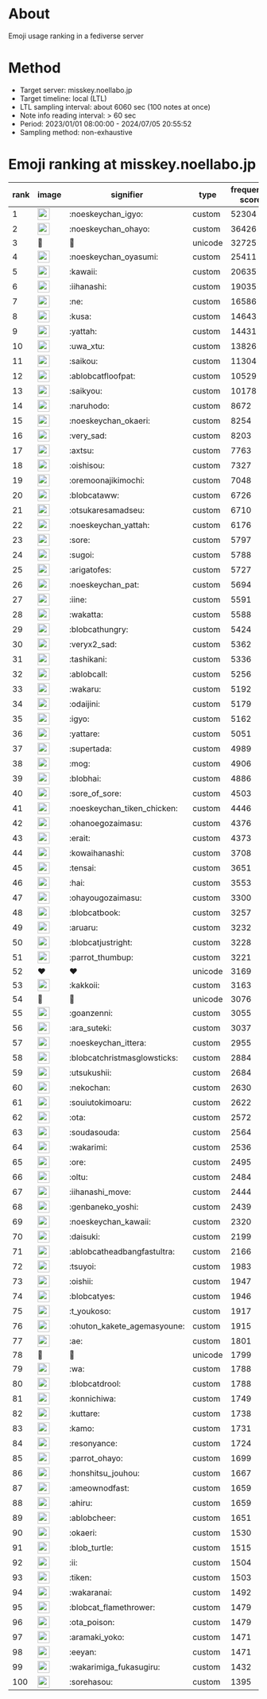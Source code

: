 # About
Emoji usage ranking in a fediverse server

# Method
- Target server: misskey.noellabo.jp
- Target timeline: local (LTL)
- LTL sampling interval: about 6060 sec (100 notes at once)
- Note info reading interval: > 60 sec
- Period: 2023/01/01 08:00:00 - 2024/07/05 20:55:52 
- Sampling method: non-exhaustive

# Emoji ranking at misskey.noellabo.jp

|rank|image|signifier|type|frequency score|
|----|----|----|----|----|
|1|<img height="24" src="https://misskey.noellabo.jp/emoji/noeskeychan_igyo.webp">|:noeskeychan_igyo:|custom|52304|
|2|<img height="24" src="https://misskey.noellabo.jp/emoji/noeskeychan_ohayo.webp">|:noeskeychan_ohayo:|custom|36426|
|3|🎉|🎉|unicode|32725|
|4|<img height="24" src="https://misskey.noellabo.jp/emoji/noeskeychan_oyasumi.webp">|:noeskeychan_oyasumi:|custom|25411|
|5|<img height="24" src="https://misskey.noellabo.jp/emoji/kawaii.webp">|:kawaii:|custom|20635|
|6|<img height="24" src="https://misskey.noellabo.jp/emoji/iihanashi.webp">|:iihanashi:|custom|19035|
|7|<img height="24" src="https://misskey.noellabo.jp/emoji/ne.webp">|:ne:|custom|16586|
|8|<img height="24" src="https://misskey.noellabo.jp/emoji/kusa.webp">|:kusa:|custom|14643|
|9|<img height="24" src="https://misskey.noellabo.jp/emoji/yattah.webp">|:yattah:|custom|14431|
|10|<img height="24" src="https://misskey.noellabo.jp/emoji/uwa_xtu.webp">|:uwa_xtu:|custom|13826|
|11|<img height="24" src="https://misskey.noellabo.jp/emoji/saikou.webp">|:saikou:|custom|11304|
|12|<img height="24" src="https://misskey.noellabo.jp/emoji/ablobcatfloofpat.webp">|:ablobcatfloofpat:|custom|10529|
|13|<img height="24" src="https://misskey.noellabo.jp/emoji/saikyou.webp">|:saikyou:|custom|10178|
|14|<img height="24" src="https://misskey.noellabo.jp/emoji/naruhodo.webp">|:naruhodo:|custom|8672|
|15|<img height="24" src="https://misskey.noellabo.jp/emoji/noeskeychan_okaeri.webp">|:noeskeychan_okaeri:|custom|8254|
|16|<img height="24" src="https://misskey.noellabo.jp/emoji/very_sad.webp">|:very_sad:|custom|8203|
|17|<img height="24" src="https://misskey.noellabo.jp/emoji/axtsu.webp">|:axtsu:|custom|7763|
|18|<img height="24" src="https://misskey.noellabo.jp/emoji/oishisou.webp">|:oishisou:|custom|7327|
|19|<img height="24" src="https://misskey.noellabo.jp/emoji/oremoonajikimochi.webp">|:oremoonajikimochi:|custom|7048|
|20|<img height="24" src="https://misskey.noellabo.jp/emoji/blobcataww.webp">|:blobcataww:|custom|6726|
|21|<img height="24" src="https://misskey.noellabo.jp/emoji/otsukaresamadseu.webp">|:otsukaresamadseu:|custom|6710|
|22|<img height="24" src="https://misskey.noellabo.jp/emoji/noeskeychan_yattah.webp">|:noeskeychan_yattah:|custom|6176|
|23|<img height="24" src="https://misskey.noellabo.jp/emoji/sore.webp">|:sore:|custom|5797|
|24|<img height="24" src="https://misskey.noellabo.jp/emoji/sugoi.webp">|:sugoi:|custom|5788|
|25|<img height="24" src="https://misskey.noellabo.jp/emoji/arigatofes.webp">|:arigatofes:|custom|5727|
|26|<img height="24" src="https://misskey.noellabo.jp/emoji/noeskeychan_pat.webp">|:noeskeychan_pat:|custom|5694|
|27|<img height="24" src="https://misskey.noellabo.jp/emoji/iine.webp">|:iine:|custom|5591|
|28|<img height="24" src="https://misskey.noellabo.jp/emoji/wakatta.webp">|:wakatta:|custom|5588|
|29|<img height="24" src="https://misskey.noellabo.jp/emoji/blobcathungry.webp">|:blobcathungry:|custom|5424|
|30|<img height="24" src="https://misskey.noellabo.jp/emoji/veryx2_sad.webp">|:veryx2_sad:|custom|5362|
|31|<img height="24" src="https://misskey.noellabo.jp/emoji/tashikani.webp">|:tashikani:|custom|5336|
|32|<img height="24" src="https://misskey.noellabo.jp/emoji/ablobcall.webp">|:ablobcall:|custom|5256|
|33|<img height="24" src="https://misskey.noellabo.jp/emoji/wakaru.webp">|:wakaru:|custom|5192|
|34|<img height="24" src="https://misskey.noellabo.jp/emoji/odaijini.webp">|:odaijini:|custom|5179|
|35|<img height="24" src="https://misskey.noellabo.jp/emoji/igyo.webp">|:igyo:|custom|5162|
|36|<img height="24" src="https://misskey.noellabo.jp/emoji/yattare.webp">|:yattare:|custom|5051|
|37|<img height="24" src="https://misskey.noellabo.jp/emoji/supertada.webp">|:supertada:|custom|4989|
|38|<img height="24" src="https://misskey.noellabo.jp/emoji/mog.webp">|:mog:|custom|4906|
|39|<img height="24" src="https://misskey.noellabo.jp/emoji/blobhai.webp">|:blobhai:|custom|4886|
|40|<img height="24" src="https://misskey.noellabo.jp/emoji/sore_of_sore.webp">|:sore_of_sore:|custom|4503|
|41|<img height="24" src="https://misskey.noellabo.jp/emoji/noeskeychan_tiken_chicken.webp">|:noeskeychan_tiken_chicken:|custom|4446|
|42|<img height="24" src="https://misskey.noellabo.jp/emoji/ohanoegozaimasu.webp">|:ohanoegozaimasu:|custom|4376|
|43|<img height="24" src="https://misskey.noellabo.jp/emoji/erait.webp">|:erait:|custom|4373|
|44|<img height="24" src="https://misskey.noellabo.jp/emoji/kowaihanashi.webp">|:kowaihanashi:|custom|3708|
|45|<img height="24" src="https://misskey.noellabo.jp/emoji/tensai.webp">|:tensai:|custom|3651|
|46|<img height="24" src="https://misskey.noellabo.jp/emoji/hai.webp">|:hai:|custom|3553|
|47|<img height="24" src="https://misskey.noellabo.jp/emoji/ohayougozaimasu.webp">|:ohayougozaimasu:|custom|3300|
|48|<img height="24" src="https://misskey.noellabo.jp/emoji/blobcatbook.webp">|:blobcatbook:|custom|3257|
|49|<img height="24" src="https://misskey.noellabo.jp/emoji/aruaru.webp">|:aruaru:|custom|3232|
|50|<img height="24" src="https://misskey.noellabo.jp/emoji/blobcatjustright.webp">|:blobcatjustright:|custom|3228|
|51|<img height="24" src="https://misskey.noellabo.jp/emoji/parrot_thumbup.webp">|:parrot_thumbup:|custom|3221|
|52|❤|❤|unicode|3169|
|53|<img height="24" src="https://misskey.noellabo.jp/emoji/kakkoii.webp">|:kakkoii:|custom|3163|
|54|🍗|🍗|unicode|3076|
|55|<img height="24" src="https://misskey.noellabo.jp/emoji/goanzenni.webp">|:goanzenni:|custom|3055|
|56|<img height="24" src="https://misskey.noellabo.jp/emoji/ara_suteki.webp">|:ara_suteki:|custom|3037|
|57|<img height="24" src="https://misskey.noellabo.jp/emoji/noeskeychan_ittera.webp">|:noeskeychan_ittera:|custom|2955|
|58|<img height="24" src="https://misskey.noellabo.jp/emoji/blobcatchristmasglowsticks.webp">|:blobcatchristmasglowsticks:|custom|2884|
|59|<img height="24" src="https://misskey.noellabo.jp/emoji/utsukushii.webp">|:utsukushii:|custom|2684|
|60|<img height="24" src="https://misskey.noellabo.jp/emoji/nekochan.webp">|:nekochan:|custom|2630|
|61|<img height="24" src="https://misskey.noellabo.jp/emoji/souiutokimoaru.webp">|:souiutokimoaru:|custom|2622|
|62|<img height="24" src="https://misskey.noellabo.jp/emoji/ota.webp">|:ota:|custom|2572|
|63|<img height="24" src="https://misskey.noellabo.jp/emoji/soudasouda.webp">|:soudasouda:|custom|2564|
|64|<img height="24" src="https://misskey.noellabo.jp/emoji/wakarimi.webp">|:wakarimi:|custom|2536|
|65|<img height="24" src="https://misskey.noellabo.jp/emoji/ore.webp">|:ore:|custom|2495|
|66|<img height="24" src="https://misskey.noellabo.jp/emoji/oltu.webp">|:oltu:|custom|2484|
|67|<img height="24" src="https://misskey.noellabo.jp/emoji/iihanashi_move.webp">|:iihanashi_move:|custom|2444|
|68|<img height="24" src="https://misskey.noellabo.jp/emoji/genbaneko_yoshi.webp">|:genbaneko_yoshi:|custom|2439|
|69|<img height="24" src="https://misskey.noellabo.jp/emoji/noeskeychan_kawaii.webp">|:noeskeychan_kawaii:|custom|2320|
|70|<img height="24" src="https://misskey.noellabo.jp/emoji/daisuki.webp">|:daisuki:|custom|2199|
|71|<img height="24" src="https://misskey.noellabo.jp/emoji/ablobcatheadbangfastultra.webp">|:ablobcatheadbangfastultra:|custom|2166|
|72|<img height="24" src="https://misskey.noellabo.jp/emoji/tsuyoi.webp">|:tsuyoi:|custom|1983|
|73|<img height="24" src="https://misskey.noellabo.jp/emoji/oishii.webp">|:oishii:|custom|1947|
|74|<img height="24" src="https://misskey.noellabo.jp/emoji/blobcatyes.webp">|:blobcatyes:|custom|1946|
|75|<img height="24" src="https://misskey.noellabo.jp/emoji/t_youkoso.webp">|:t_youkoso:|custom|1917|
|76|<img height="24" src="https://misskey.noellabo.jp/emoji/ohuton_kakete_agemasyoune.webp">|:ohuton_kakete_agemasyoune:|custom|1915|
|77|<img height="24" src="https://misskey.noellabo.jp/emoji/ae.webp">|:ae:|custom|1801|
|78|👀|👀|unicode|1799|
|79|<img height="24" src="https://misskey.noellabo.jp/emoji/wa.webp">|:wa:|custom|1788|
|80|<img height="24" src="https://misskey.noellabo.jp/emoji/blobcatdrool.webp">|:blobcatdrool:|custom|1788|
|81|<img height="24" src="https://misskey.noellabo.jp/emoji/konnichiwa.webp">|:konnichiwa:|custom|1749|
|82|<img height="24" src="https://misskey.noellabo.jp/emoji/kuttare.webp">|:kuttare:|custom|1738|
|83|<img height="24" src="https://misskey.noellabo.jp/emoji/kamo.webp">|:kamo:|custom|1731|
|84|<img height="24" src="https://misskey.noellabo.jp/emoji/resonyance.webp">|:resonyance:|custom|1724|
|85|<img height="24" src="https://misskey.noellabo.jp/emoji/parrot_ohayo.webp">|:parrot_ohayo:|custom|1699|
|86|<img height="24" src="https://misskey.noellabo.jp/emoji/honshitsu_jouhou.webp">|:honshitsu_jouhou:|custom|1667|
|87|<img height="24" src="https://misskey.noellabo.jp/emoji/ameownodfast.webp">|:ameownodfast:|custom|1659|
|88|<img height="24" src="https://misskey.noellabo.jp/emoji/ahiru.webp">|:ahiru:|custom|1659|
|89|<img height="24" src="https://misskey.noellabo.jp/emoji/ablobcheer.webp">|:ablobcheer:|custom|1651|
|90|<img height="24" src="https://misskey.noellabo.jp/emoji/okaeri.webp">|:okaeri:|custom|1530|
|91|<img height="24" src="https://misskey.noellabo.jp/emoji/blob_turtle.webp">|:blob_turtle:|custom|1515|
|92|<img height="24" src="https://misskey.noellabo.jp/emoji/ii.webp">|:ii:|custom|1504|
|93|<img height="24" src="https://misskey.noellabo.jp/emoji/tiken.webp">|:tiken:|custom|1503|
|94|<img height="24" src="https://misskey.noellabo.jp/emoji/wakaranai.webp">|:wakaranai:|custom|1492|
|95|<img height="24" src="https://misskey.noellabo.jp/emoji/blobcat_flamethrower.webp">|:blobcat_flamethrower:|custom|1479|
|96|<img height="24" src="https://misskey.noellabo.jp/emoji/ota_poison.webp">|:ota_poison:|custom|1479|
|97|<img height="24" src="https://misskey.noellabo.jp/emoji/aramaki_yoko.webp">|:aramaki_yoko:|custom|1471|
|98|<img height="24" src="https://misskey.noellabo.jp/emoji/eeyan.webp">|:eeyan:|custom|1471|
|99|<img height="24" src="https://misskey.noellabo.jp/emoji/wakarimiga_fukasugiru.webp">|:wakarimiga_fukasugiru:|custom|1432|
|100|<img height="24" src="https://misskey.noellabo.jp/emoji/sorehasou.webp">|:sorehasou:|custom|1395|
